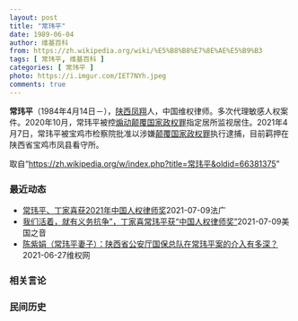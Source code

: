```yaml
---
layout: post
title: "常玮平"
date: 1989-06-04
author: 维基百科
from: https://zh.wikipedia.org/wiki/%E5%B8%B8%E7%8E%AE%E5%B9%B3
tags: [ 常玮平, 维基百科 ]
categories: [ 常玮平 ]
photo: https://i.imgur.com/IET7NYh.jpeg
comments: true
---
```

<div class="mw-parser-output">
<p><b>常玮平</b>（1984年4月14日<span class="useeditintro" title="Template:BLP editintro">－</span>），<a href="/wiki/%E9%99%95%E8%A5%BF" class="mw-redirect" title="陕西">陕西</a><a href="/wiki/%E5%87%A4%E7%BF%94" class="mw-redirect" title="凤翔">凤翔</a>人，中国维权律师。多次代理敏感人权案件。2020年10月，常玮平被控<a href="/wiki/%E7%85%BD%E5%8A%A8%E9%A2%A0%E8%A6%86%E5%9B%BD%E5%AE%B6%E6%94%BF%E6%9D%83%E7%BD%AA" title="煽动颠覆国家政权罪">煽动颠覆国家政权罪</a>指定居所监视居住。2021年4月7日，常玮平被宝鸡市检察院批准以涉嫌<a href="/wiki/%E9%A2%A0%E8%A6%86%E5%9B%BD%E5%AE%B6%E6%94%BF%E6%9D%83%E7%BD%AA" title="颠覆国家政权罪">颠覆国家政权罪</a>执行逮捕，目前羁押在陕西省宝鸡市凤县看守所。
</p>
</div><noscript><img src="//zh.wikipedia.org/wiki/Special:CentralAutoLogin/start?type=1x1" alt="" title="" width="1" height="1" style="border: none; position: absolute;"></noscript>
<div class="printfooter">取自“<a dir="ltr" href="https://zh.wikipedia.org/w/index.php?title=常玮平&amp;oldid=66381375">https://zh.wikipedia.org/w/index.php?title=常玮平&amp;oldid=66381375</a>”</div><div id="recent-news"><h3>最近动态</h3><ul><li><a href="https://nodebe4.github.io/waimei/2021-07-09/%E5%B8%B8%E7%8E%AE%E5%B9%B3-%E4%B8%81%E5%AE%B6%E5%96%9C%E8%8E%B72021%E5%B9%B4%E4%B8%AD%E5%9B%BD%E4%BA%BA%E6%9D%83%E5%BE%8B%E5%B8%88%E5%A5%96" title="常玮平、丁家喜获2021年中国人权律师奖—— 09/07/2021 - 23:25 中央社消息，民间司法改革基金会、人道中国（Humanitarian China）等台湾、美国民间团体周五晚间为...">常玮平、丁家喜获2021年中国人权律师奖</a><time>2021-07-09</time><a class="tag">法广</a></li>
<li><a href="https://nodebe4.github.io/waimei/2021-07-09/%E6%88%91%E4%BB%AC%E6%B4%BB%E7%9D%80-%E5%B0%B1%E6%9C%89%E4%B9%89%E5%8A%A1%E6%8A%97%E4%BA%89-%E4%B8%81%E5%AE%B6%E5%96%9C%E5%B8%B8%E7%8E%AE%E5%B9%B3%E8%8E%B7-%E4%B8%AD%E5%9B%BD%E4%BA%BA%E6%9D%83%E5%BE%8B%E5%B8%88%E5%A5%96" title="我们活着，就有义务抗争”，丁家喜常玮平获“中国人权律师奖”—— Fri, 09 Jul 2021 17:14:15 GMT 资料照：香港民众手举当时被中国政府监禁的维权律师的画像表达对中国人权律...">我们活着，就有义务抗争”，丁家喜常玮平获“中国人权律师奖”</a><time>2021-07-09</time><a class="tag">美国之音</a></li>
<li><a href="https://nodebe4.github.io/waimei/2021-06-27/%E9%99%88%E7%B4%AB%E5%A8%9F-%E5%B8%B8%E7%8E%AE%E5%B9%B3%E5%A6%BB%E5%AD%90-%E9%99%95%E8%A5%BF%E7%9C%81%E5%85%AC%E5%AE%89%E5%8E%85%E5%9B%BD%E4%BF%9D%E6%80%BB%E9%98%9F%E5%9C%A8%E5%B8%B8%E7%8E%AE%E5%B9%B3%E6%A1%88%E7%9A%84%E4%BB%8B%E5%85%A5%E6%9C%89%E5%A4%9A%E6%B7%B1" title="陈紫娟（常玮平妻子）：陕西省公安厅国保总队在常玮平案的介入有多深？—— &nbsp; 1.我向陕西省公安厅控告宝鸡市公安局对常玮平实施酷刑，控告信于2021.4.4签收。 2.我向陕西省公安厅控告宝鸡市公...">陈紫娟（常玮平妻子）：陕西省公安厅国保总队在常玮平案的介入有多深？</a><time>2021-06-27</time><a class="tag">维权网</a></li>
</ul></div><div id="open-opinion"><h3>相关言论</h3><ul></ul></div><div id="mjls-record"><h3>民间历史</h3><ul></ul></div>
